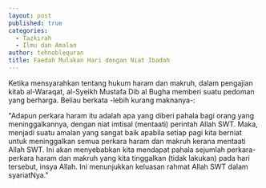 ```yaml
---
layout: post
published: true
categories:
  - Tazkirah
  - Ilmu dan Amalan
author: tehnoblequran
title: Faedah Mulakan Hari dengan Niat Ibadah
---
```

Ketika mensyarahkan tentang hukum haram dan makruh, dalam pengajian kitab al-Waraqat, al-Syeikh Mustafa Dib al Bugha memberi suatu pedoman yang berharga. Beliau berkata -lebih kurang maknanya-:

"Adapun perkara haram itu adalah apa yang diberi pahala bagi orang yang meninggalkannya, dengan niat imtisal (mentaati) perintah Allah SWT. Maka, menjadi suatu amalan yang sangat baik apabila setiap pagi kita berniat untuk meninggalkan semua perkara haram dan makruh kerana mentaati Allah SWT. Ini akan menyebabkan kita mendapat pahala sejumlah perkara-perkara haram dan makruh yang kita tinggalkan (tidak lakukan) pada hari tersebut, insya Allah. Ini menunjukkan keluasan rahmat Allah SWT dalam syariatNya."
